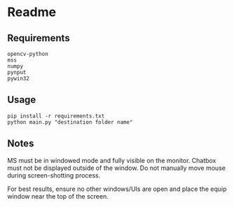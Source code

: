 # Readme

## Requirements 
```
opencv-python
mss
numpy
pynput
pywin32
```

## Usage 
```
pip install -r requirements.txt
python main.py "destination folder name" 
```

## Notes
MS must be in windowed mode and fully visible on the monitor.
Chatbox must not be displayed outside of the window.
Do not manually move mouse during screen-shotting process.

For best results, ensure no other windows/UIs are open and place the equip window near the top of the screen.
